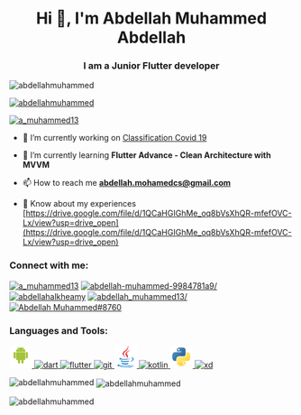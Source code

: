 <h1 align="center">Hi 👋, I'm Abdellah Muhammed Abdellah</h1>
<h3 align="center">I am a Junior Flutter developer</h3>

<p align="left"> <img src="https://komarev.com/ghpvc/?username=abdellahmuhammed&label=Profile%20views&color=0e75b6&style=flat" alt="abdellahmuhammed" /> </p>

<p align="left"> <a href="https://github.com/ryo-ma/github-profile-trophy"><img src="https://github-profile-trophy.vercel.app/?username=abdellahmuhammed" alt="abdellahmuhammed" /></a> </p>

<p align="left"> <a href="https://twitter.com/a_muhammed13" target="blank"><img src="https://img.shields.io/twitter/follow/a_muhammed13?logo=twitter&style=for-the-badge" alt="a_muhammed13" /></a> </p>

- 🔭 I’m currently working on [Classification Covid 19](https://github.com/abdellahmuhammed/Covid_19)

- 🌱 I’m currently learning **Flutter Advance - Clean Architecture with MVVM**

- 📫 How to reach me **abdellah.mohamedcs@gmail.com**

- 📄 Know about my experiences [https://drive.google.com/file/d/1QCaHGIGhMe_oq8bVsXhQR-mfefOVC-Lx/view?usp=drive_open](https://drive.google.com/file/d/1QCaHGIGhMe_oq8bVsXhQR-mfefOVC-Lx/view?usp=drive_open)

<h3 align="left">Connect with me:</h3>
<p align="left">
<a href="https://twitter.com/a_muhammed13" target="blank"><img align="center" src="https://raw.githubusercontent.com/rahuldkjain/github-profile-readme-generator/master/src/images/icons/Social/twitter.svg" alt="a_muhammed13" height="30" width="40" /></a>
<a href="https://linkedin.com/in/abdellah-muhammed-9984781a9/" target="blank"><img align="center" src="https://raw.githubusercontent.com/rahuldkjain/github-profile-readme-generator/master/src/images/icons/Social/linked-in-alt.svg" alt="abdellah-muhammed-9984781a9/" height="30" width="40" /></a>
<a href="https://fb.com/abdellahalkheamy" target="blank"><img align="center" src="https://raw.githubusercontent.com/rahuldkjain/github-profile-readme-generator/master/src/images/icons/Social/facebook.svg" alt="abdellahalkheamy" height="30" width="40" /></a>
<a href="https://instagram.com/abdellah_muhammed13/" target="blank"><img align="center" src="https://raw.githubusercontent.com/rahuldkjain/github-profile-readme-generator/master/src/images/icons/Social/instagram.svg" alt="abdellah_muhammed13/" height="30" width="40" /></a>
<a href="https://discord.gg/Abdellah Muhammed#8760" target="blank"><img align="center" src="https://raw.githubusercontent.com/rahuldkjain/github-profile-readme-generator/master/src/images/icons/Social/discord.svg" alt="Abdellah Muhammed#8760" height="30" width="40" /></a>
</p>

<h3 align="left">Languages and Tools:</h3>
<p align="left"> <a href="https://developer.android.com" target="_blank" rel="noreferrer"> <img src="https://raw.githubusercontent.com/devicons/devicon/master/icons/android/android-original-wordmark.svg" alt="android" width="40" height="40"/> </a> <a href="https://dart.dev" target="_blank" rel="noreferrer"> <img src="https://www.vectorlogo.zone/logos/dartlang/dartlang-icon.svg" alt="dart" width="40" height="40"/> </a> <a href="https://flutter.dev" target="_blank" rel="noreferrer"> <img src="https://www.vectorlogo.zone/logos/flutterio/flutterio-icon.svg" alt="flutter" width="40" height="40"/> </a> <a href="https://git-scm.com/" target="_blank" rel="noreferrer"> <img src="https://www.vectorlogo.zone/logos/git-scm/git-scm-icon.svg" alt="git" width="40" height="40"/> </a> <a href="https://www.java.com" target="_blank" rel="noreferrer"> <img src="https://raw.githubusercontent.com/devicons/devicon/master/icons/java/java-original.svg" alt="java" width="40" height="40"/> </a> <a href="https://kotlinlang.org" target="_blank" rel="noreferrer"> <img src="https://www.vectorlogo.zone/logos/kotlinlang/kotlinlang-icon.svg" alt="kotlin" width="40" height="40"/> </a> <a href="https://www.python.org" target="_blank" rel="noreferrer"> <img src="https://raw.githubusercontent.com/devicons/devicon/master/icons/python/python-original.svg" alt="python" width="40" height="40"/> </a> <a href="https://www.adobe.com/products/xd.html" target="_blank" rel="noreferrer"> <img src="https://cdn.worldvectorlogo.com/logos/adobe-xd.svg" alt="xd" width="40" height="40"/> </a> </p>

<p><img align="left" src="https://github-readme-stats.vercel.app/api/top-langs?username=abdellahmuhammed&show_icons=true&locale=en&layout=compact" alt="abdellahmuhammed" /></p>

<p>&nbsp;<img align="center" src="https://github-readme-stats.vercel.app/api?username=abdellahmuhammed&show_icons=true&locale=en" alt="abdellahmuhammed" /></p>

<p><img align="center" src="https://github-readme-streak-stats.herokuapp.com/?user=abdellahmuhammed&" alt="abdellahmuhammed" /></p>
